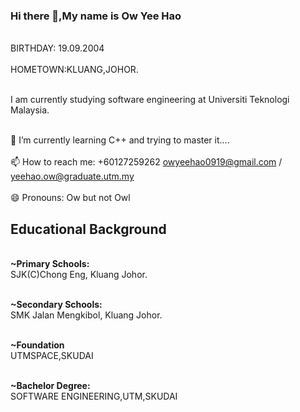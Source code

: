 ### Hi there 👋,My name is Ow Yee Hao
<br>BIRTHDAY: 19.09.2004<br>
<br>HOMETOWN:KLUANG,JOHOR.<br>

<br>I am currently studying software engineering at Universiti Teknologi Malaysia.<br>


<br>🌱 I’m currently learning C++ and trying to master it....<br>
<br>📫 How to reach me: +60127259262 
                    owyeehao0919@gmail.com / yeehao.ow@graduate.utm.my
                  <br>
<br>😄 Pronouns: Ow but not Owl<br>
## Educational Background
<br> **~Primary Schools:** <br>
SJK(C)Chong Eng, Kluang Johor.

<br> **~Secondary Schools:** <br>
SMK Jalan Mengkibol, Kluang Johor.

<br> **~Foundation** <br>
UTMSPACE,SKUDAI

<br> **~Bachelor Degree:** <br>
SOFTWARE ENGINEERING,UTM,SKUDAI

<!--
**Owwwwyh/Owwwwyh** is a ✨ _special_ ✨ repository because its `README.md` (this file) appears on your GitHub profile.
Here are some ideas to get you started:
- 🔭 I’m currently working on ...
- 👯 I’m looking to collaborate on ...
- 🤔 I’m looking for help with ...
- 💬 Ask me about ...
- ⚡ Fun fact: ...
-->
